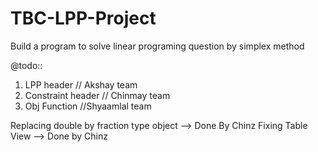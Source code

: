 # TBC-LPP-Project

Build a program to solve linear programing question by simplex method

@todo:: 
1. LPP header  // Akshay team
2. Constraint header // Chinmay team
3. Obj Function  //Shyaamlal team

Replacing double by fraction type object --> Done By Chinz
Fixing Table View --> Done by Chinz